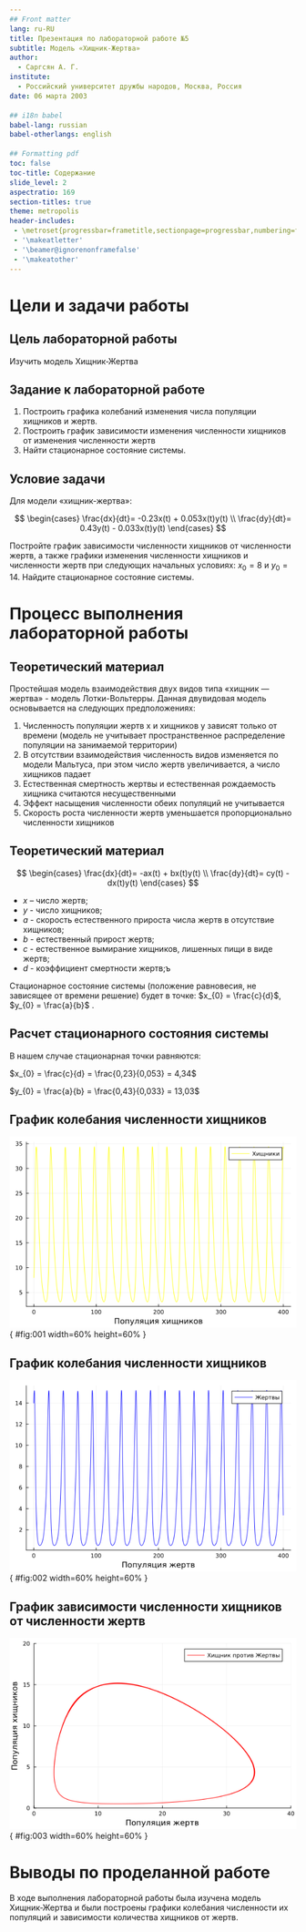 ```yaml
---
## Front matter
lang: ru-RU
title: Презентация по лабораторной работе №5
subtitle: Модель «Хищник-Жертва»
author:
  - Саргсян А. Г.
institute:
  - Российский университет дружбы народов, Москва, Россия
date: 06 марта 2003

## i18n babel
babel-lang: russian
babel-otherlangs: english

## Formatting pdf
toc: false
toc-title: Содержание
slide_level: 2
aspectratio: 169
section-titles: true
theme: metropolis
header-includes:
 - \metroset{progressbar=frametitle,sectionpage=progressbar,numbering=fraction}
 - '\makeatletter'
 - '\beamer@ignorenonframefalse'
 - '\makeatother'
---
```


# Цели и задачи работы

## Цель лабораторной работы

Изучить модель Хищник-Жертва

## Задание к лабораторной работе

1.	Построить графика колебаний изменения числа популяции хищников и жертв.
2.	Построить график зависимости изменения численности хищников от изменения численности жертв
3.	Найти стационарное состояние системы.

## Условие задачи

Для модели «хищник-жертва»:

$$
 \begin{cases}
	\frac{dx}{dt}= -0.23x(t) + 0.053x(t)y(t) 
	\\   
	\frac{dy}{dt}= 0.43y(t) - 0.033x(t)y(t) 
 \end{cases}
$$

Постройте график зависимости численности хищников от численности жертв,
а также графики изменения численности хищников и численности жертв при
следующих начальных условиях: $x_0=8$ и $y_0=14$. Найдите стационарное
состояние системы.

# Процесс выполнения лабораторной работы

## Теоретический материал

Простейшая модель взаимодействия двух видов типа «хищник — жертва» -
модель Лотки-Вольтерры. Данная двувидовая модель основывается на
следующих предположениях:

1. Численность популяции жертв x и хищников y зависят только от времени
(модель не учитывает пространственное распределение популяции на
занимаемой территории)
2. В отсутствии взаимодействия численность видов изменяется по модели
Мальтуса, при этом число жертв увеличивается, а число хищников падает
3. Естественная смертность жертвы и естественная рождаемость хищника
считаются несущественными
4. Эффект насыщения численности обеих популяций не учитывается
5. Скорость роста численности жертв уменьшается пропорционально
численности хищников

## Теоретический материал

$$
 \begin{cases}
	\frac{dx}{dt}= -ax(t) + bx(t)y(t) 
	\\   
	\frac{dy}{dt}= cy(t) - dx(t)y(t) 
 \end{cases}
$$

- $x$ – число жертв;
- $y$ - число хищников;
- $a$ - скорость естественного прироста числа жертв в отсутствие хищников;
- $b$ - естественный прирост жертв;
- $с$ - естественное вымирание хищников, лишенных пищи в виде жертв;
- $d$ - коэффициент смертности жертв;ъ
 
Стационарное состояние системы (положение равновесия, не зависящее
от времени решение) будет в точке: $x_{0} = \frac{c}{d}$, $y_{0} = \frac{a}{b}$ . 

## Расчет стационарного состояния системы

В нашем случае стационарная точки равняются:

$x_{0} = \frac{c}{d} = \frac{0,23}{0,053} = 4,34$

$y_{0} = \frac{a}{b} = \frac{0,43}{0,033} = 13,03$

## График колебания численности хищников

![Колебание численности хищников](image/lab5_1j.png){ #fig:001 width=60% height=60% }

## График колебания численности хищников

![Колебание численности жертв](image/lab5_2j.png){ #fig:002 width=60% height=60% }

## График зависимости численности хищников от численности жертв

![Зависимость численности хищников от численности жертв](image/lab5_3j.png){ #fig:003 width=60% height=60% }

# Выводы по проделанной работе

В ходе выполнения лабораторной работы была изучена модель Хищник-Жертва и были построены графики колебания численности их популяций и зависимости количества хищников от жертв.
